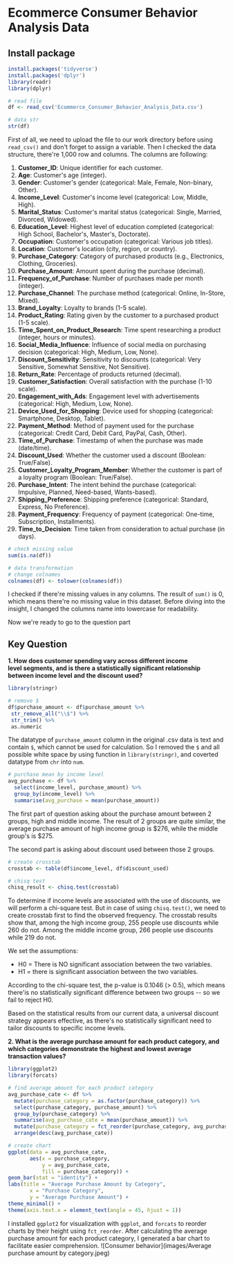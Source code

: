 # Ecommerce Consumer Behavior Analysis Data

## Install package
```r
install.packages('tidyverse')
install.packages('dplyr')
library(readr)
library(dplyr)

# read file
df <- read_csv('Ecommerce_Consumer_Behavior_Analysis_Data.csv')

# data str
str(df)
```
First of all, we need to upload the file to our work directory before using `read_csv()` and don't forget to assign a variable. 
Then I checked the data structure, there're 1,000 row and columns. The columns are following:

1. **Customer_ID**: Unique identifier for each customer.
2. **Age**: Customer's age (integer).
3. **Gender**: Customer's gender (categorical: Male, Female, Non-binary, Other).
4. **Income_Level**: Customer's income level (categorical: Low, Middle, High).
5. **Marital_Status**: Customer's marital status (categorical: Single, Married, Divorced, Widowed).
6. **Education_Level**: Highest level of education completed (categorical: High School, Bachelor's, Master's, Doctorate).
7. **Occupation**: Customer's occupation (categorical: Various job titles).
8. **Location**: Customer's location (city, region, or country).
9. **Purchase_Category**: Category of purchased products (e.g., Electronics, Clothing, Groceries).
10. **Purchase_Amount**: Amount spent during the purchase (decimal).
11. **Frequency_of_Purchase**: Number of purchases made per month (integer).
12. **Purchase_Channel**: The purchase method (categorical: Online, In-Store, Mixed).
13. **Brand_Loyalty**: Loyalty to brands (1-5 scale).
14. **Product_Rating**: Rating given by the customer to a purchased product (1-5 scale).
15. **Time_Spent_on_Product_Research**: Time spent researching a product (integer, hours or minutes).
16. **Social_Media_Influence**: Influence of social media on purchasing decision (categorical: High, Medium, Low, None).
17. **Discount_Sensitivity**: Sensitivity to discounts (categorical: Very Sensitive, Somewhat Sensitive, Not Sensitive).
18. **Return_Rate**: Percentage of products returned (decimal).
19. **Customer_Satisfaction**: Overall satisfaction with the purchase (1-10 scale).
20. **Engagement_with_Ads**: Engagement level with advertisements (categorical: High, Medium, Low, None).
21. **Device_Used_for_Shopping**: Device used for shopping (categorical: Smartphone, Desktop, Tablet).
22. **Payment_Method**: Method of payment used for the purchase (categorical: Credit Card, Debit Card, PayPal, Cash, Other).
23. **Time_of_Purchase**: Timestamp of when the purchase was made (date/time).
24. **Discount_Used**: Whether the customer used a discount (Boolean: True/False).
25. **Customer_Loyalty_Program_Member**: Whether the customer is part of a loyalty program (Boolean: True/False).
26. **Purchase_Intent**: The intent behind the purchase (categorical: Impulsive, Planned, Need-based, Wants-based).
27. **Shipping_Preference**: Shipping preference (categorical: Standard, Express, No Preference).
28. **Payment_Frequency**: Frequency of payment (categorical: One-time, Subscription, Installments).
29. **Time_to_Decision**: Time taken from consideration to actual purchase (in days).
    
```r
# check missing value
sum(is.na(df))

# data transformation 
# change colnames
colnames(df) <- tolower(colnames(df))
```
I checked if there're missing values in any columns. The result of `sum()` is 0, which means there're no missing value in this dataset.
Before diving into the insight, I changed the columns name into lowercase for readability. 

Now we're ready to go to the question part

## Key Question
**1. How does customer spending vary across different income level segments,
   and is there a statistically significant relationship between income level and the discount used?**
   ```r
   library(stringr)
   
   # remove $
   df$purchase_amount <- df$purchase_amount %>%
    str_remove_all("\\$") %>%
    str_trim() %>%
    as.numeric
   ```
The datatype of `purchase_amount` column in the original .csv data is text and contain `$`, which cannot be used for calculation.
So I removed the `$` and all possible white space by using function in `library(stringr)`, and coverted datatype from `chr` into `num`.
```r
# purchase mean by income level
avg_purchase <- df %>%
  select(income_level, purchase_amount) %>%
  group_by(income_level) %>%
  summarise(avg_purchase = mean(purchase_amount))
```
The first part of question asking about the purchase amount between 2 groups, high and middle income.
The result of 2 groups are quite similar, the average purchase amount of high income group is $276, while the middle group's is $275.

The second part is asking about discount used between those 2 groups.
```r
# create crosstab
crosstab <- table(df$income_level, df$discount_used)

# chisq test
chisq_result <- chisq.test(crosstab)
```
To determine if income levels are associated with the use of discounts, we will perform a chi-square test. But in case of using `chisq.test()`,
we need to create crosstab first to find the observed frequency. The crosstab results show that, 
among the high income group, 255 people use discounts while 260 do not. Among the middle income group, 266 people use discounts while 219 do not.

We set the assumptions:
- H0 = There is NO significant association between the two variables.
- H1 = there is significant association between the two variables.
  
According to the chi-square test, the p-value is 0.1046 (> 0.5), which means there'is no statistically significant difference between two groups -- so we fail to reject H0.

Based on the statistical results from our current data, a universal discount strategy appears effective, 
as there's no statistically significant need to tailor discounts to specific income levels.

**2. What is the average purchase amount for each product category, and which categories demonstrate the highest and lowest average transaction values?**
```r
library(ggplot2)
library(forcats)

# find average amount for each product category
avg_purchase_cate <- df %>%
  mutate(purchase_category = as.factor(purchase_category)) %>%
  select(purchase_category, purchase_amount) %>%
  group_by(purchase_category) %>%
  summarise(avg_purchase_cate = mean(purchase_amount)) %>%
  mutate(purchase_category = fct_reorder(purchase_category, avg_purchase_cate, .desc=TRUE)) %>%
  arrange(desc(avg_purchase_cate)) 

# create chart
ggplot(data = avg_purchase_cate,
       aes(x = purchase_category, 
           y = avg_purchase_cate, 
           fill = purchase_category)) +
geom_bar(stat = "identity") +
labs(title = "Average Purchase Amount by Category",
       x = "Purchase Category",
       y = "Average Purchase Amount") +
theme_minimal() +
theme(axis.text.x = element_text(angle = 45, hjust = 1))
```
I installed `ggplot2` for visualization with `ggplot`, and `forcats` to reorder charts by their height using `fct_reorder`.
After calculating the average purchase amount for each product category, I generated a bar chart to facilitate easier comprehension.
![Consumer behavior](images/Average purchase amount by category.jpeg)















